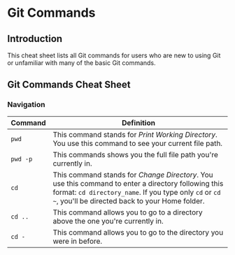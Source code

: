 # Git Commands

## Introduction

This cheat sheet lists all Git commands for users who are new to using Git or unfamiliar with many of the basic Git commands.

## Git Commands Cheat Sheet

### Navigation

| Command  | Definition                                                                                                                                                                                                      |
| -------- | --------------------------------------------------------------------------------------------------------------------------------------------------------------------------------------------------------------- |
| `pwd`    | This command stands for _Print Working Directory_. You use this command to see your current file path.                                                                                                          |
| `pwd -p` | This commands shows you the full file path you're currently in.                                                                                                                                                 |
| `cd`     | This command stands for _Change Directory_. You use this command to enter a directory following this format: `cd directory_name`. If you type only `cd` or `cd ~`, you'll be directed back to your Home folder. |
| `cd ..`  | This command allows you to go to a directory above the one you're currently in.                                                                                                                                 |
| `cd -`   | This command allows you to go to the directory you were in before.                                                                                                                                              |
